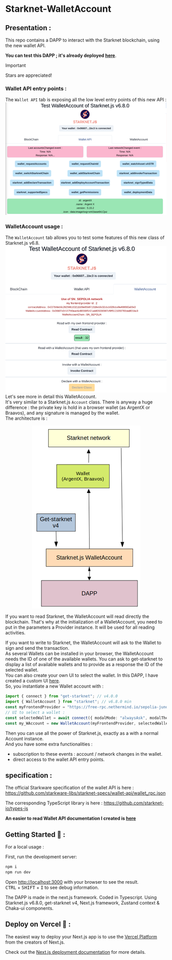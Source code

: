 # Starknet-WalletAccount

## Presentation :

This repo contains a DAPP to interact with the Starknet blockchain, using the new wallet API.

**You can test this DAPP ; it's already deployed [here](https://starknet-wallet-account.vercel.app/)**.

> [!IMPORTANT]
> Stars are appreciated!

### Wallet API entry points :
The `Wallet API` tab is exposing all the low level entry points of this new API :
![](./Images/Api.png)

### WalletAccount usage :
The `WalletAccount` tab allows you to test some features of this new class of Starknet.js v6.8.
![](./Images/WalletAccount.png)
Let's see more in detail this WalletAccount.  
It's very similar to a Starknet.js `Account` class. There is anyway a huge difference : the private key is hold in a browser wallet (as ArgentX or Braavos), and any signature is managed by the wallet.  
The architecture is : 
<p align="center">
  <img src="./Images/architecture.png" />
</p>  

If you want to read Starknet, the WalletAccount will read directly the blockchain. That's why at the initialization of a WalletAccount, you need to put in the parameters a Provider instance. It will be used for all reading activities.

If you want to write to Starknet, the WalletAccount will ask to the Wallet to sign and send the transaction.  
As several Wallets can be installed in your browser, the WalletAccount needs the ID of one of the available wallets. You can ask to get-starknet to display a list of available wallets and to provide as a response the ID of the selected wallet.  
You can also create your own UI to select the wallet. In this DAPP, I have created a custom UI [here](./src/app/components/client/WalletHandle/SelectWallet.tsx).  
So, you instantiate a new Wallet account with :
```typescript
import { connect } from "get-starknet"; // v4.0.0
import { WalletAccount } from "starknet"; // v6.8.0 min
const myFrontendProvider = "https://free-rpc.nethermind.io/sepolia-juno/v0_7";
// UI to select a wallet :
const selectedWallet = await connect({ modalMode: "alwaysAsk", modalTheme: "light" }); 
const my_WAccount = new WalletAccount(myFrontendProvider, selectedWallet);
```

Then you can use all the power of Starknet.js, exactly as a with a normal Account instance.  
And you have some extra functionalities :
- subscription to these events : account / network changes in the wallet.
- direct access to the wallet API entry points.


## specification :

The official Starkware specification of the wallet API is here : https://github.com/starkware-libs/starknet-specs/wallet-api/wallet_rpc.json

The corresponding TypeScript library is here : https://github.com/starknet-io/types-js

**An easier to read Wallet API documentation I created is [here](doc/walletAPIspec.md)**

## Getting Started 🚀 :

For a local usage :  

First, run the development server:

```bash
npm i
npm run dev
```

Open [http://localhost:3000](http://localhost:3000) with your browser to see the result.  
<kbd>CTRL</kbd> + <kbd>SHIFT</kbd> + <kbd>I</kbd> to see debug information.

The DAPP is made in the next.js framework. Coded in Typescript. Using Starknet.js v6.8.0, get-starknet v4, Next.js framework, Zustand context & Chaka-ui components.

## Deploy on Vercel 🎊 :

The easiest way to deploy your Next.js app is to use the [Vercel Platform](https://vercel.com/new?utm_medium=default-template&filter=next.js&utm_source=create-next-app&utm_campaign=create-next-app-readme) from the creators of Next.js.

Check out the [Next.js deployment documentation](https://nextjs.org/docs/deployment) for more details.


